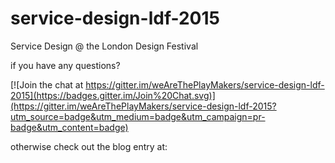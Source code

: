 # service-design-ldf-2015

Service Design @ the London Design Festival

if you have any questions?

[![Join the chat at https://gitter.im/weAreThePlayMakers/service-design-ldf-2015](https://badges.gitter.im/Join%20Chat.svg)](https://gitter.im/weAreThePlayMakers/service-design-ldf-2015?utm_source=badge&utm_medium=badge&utm_campaign=pr-badge&utm_content=badge)

otherwise check out the blog entry at: 

